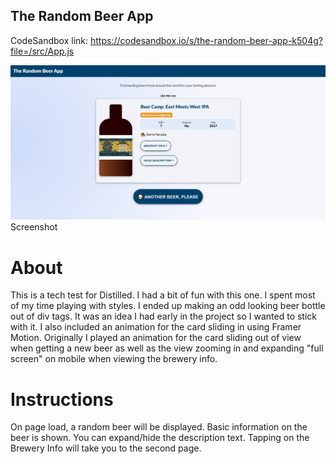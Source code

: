 ## The Random Beer App

CodeSandbox link: https://codesandbox.io/s/the-random-beer-app-k504g?file=/src/App.js

![Screenshot](screenshot.png)
Screenshot

# About

This is a tech test for Distilled.
I had a bit of fun with this one. I spent most of my time playing with styles.
I ended up making an odd looking beer bottle out of div tags. It was an idea I had early in the project so I wanted to stick with it.
I also included an animation for the card sliding in using Framer Motion.
Originally I played an animation for the card sliding out of view when getting a new beer as well as the view zooming in and expanding "full screen" on mobile when viewing the brewery info.

# Instructions

On page load, a random beer will be displayed.
Basic information on the beer is shown.
You can expand/hide the description text.
Tapping on the Brewery Info will take you to the second page.
